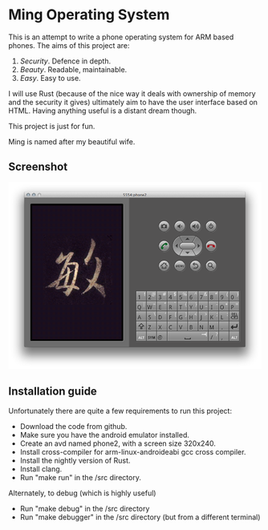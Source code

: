 # Ming Operating System

This is an attempt to write a phone operating system for ARM based
phones. The aims of this project are:

1. *Security*. Defence in depth.
2. *Beauty*. Readable, maintainable.
3. *Easy*. Easy to use.

I will use Rust (because of the nice way it deals with ownership of
memory and the security it gives) ultimately aim to have the user
interface based on HTML. Having anything useful is a distant dream
though.

This project is just for fun.

Ming is named after my beautiful wife.

## Screenshot

![Screenshot of the splash screen](documentation/screenshot-2014-12-13.png)

## Installation guide

Unfortunately there are quite a few requirements to run this project:

- Download the code from github.
- Make sure you have the android emulator installed.
- Create an avd named phone2, with a screen size 320x240.
- Install cross-compiler for arm-linux-androideabi gcc cross compiler.
- Install the nightly version of Rust.
- Install clang.
- Run "make run" in the /src directory.

Alternately, to debug (which is highly useful)

- Run "make debug" in the /src directory
- Run "make debugger" in the /src directory (but from a different terminal)